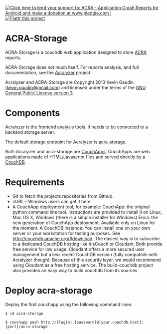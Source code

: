 [![Click here to lend your support to: ACRA - Application Crash Reports for Android and make a donation at www.pledgie.com !](https://pledgie.com/campaigns/18789.png?skin_name=chrome)](http://www.pledgie.com/campaigns/18789) [![Flattr this project](http://api.flattr.com/button/flattr-badge-large.png)](https://flattr.com/submit/auto?user_id=kevingaudin&url=http://acra.ch&title=ACRA%20-%20Application%20Crash%20Reports%20for%20Android&language=&tags=opensource%2Candroid&category=software&description=ACRA%20%28Application%20Crash%20Reports%20for%20Android%29%20is%20an%20open%20source%20android%20library%20for%20developers%2C%20enabling%20their%20apps%20to%20send%20detailed%20reports%20when%20they%20crash.)

ACRA-Storage
============

ACRA-Storage is a couchdb web application designed to store [ACRA](http://acra.ch) reports.

ACRA-Storage does not much itself. For reports analysis, and full documentation, see the [Acralyzer](http://github.com/ACRA/acralyzer) project.

Acralyzer and ACRA-Storage are Copyright 2013 Kevin Gaudin (kevin.gaudin@gmail.com) and licensed under the terms of the [GNU General Public License version 3](COPYING).


Components
==========

Acralyzer is the frontend analysis tools. It needs to be connected to a backend storage server.

The default storage endpoint for Acralyzer is [acra-storage](http://github.com/ul2002/acra-storage).

Both Acralyzer and acra-storage are [CouchApps](http://couchapp.org).
CouchApps are web applications made of HTML/Javascript files and served directly by a [CouchDB](http://couchdb.apache.org).

Requirements
==========
+ Git to fetch the projects repositories from Github.
+ cURL - Windows users can get it here
+ A CouchApp deployment tool, for example:
CouchApp: the original python command line tool. Instructions are provided to install it on Linux, Mac OS X, Windows (there is a simple installer for Windows)
Erica: the new generation of CouchApp deployment. Available only on Linux for the moment.
A CouchDB instance:
You can install one on your own server or your workstation for testing purposes. See http://couchdb.apache.org/#download.
The easiest way is to subscribe to a dedicated CouchDB hosting like IrisCouch or Cloudant. Both provide free service for low usage. Cloudant offers a more secured user management but a less recent CouchDB version (fully compatible with Acralyzer though). Because of this security layer, we would recommend using Cloudant as a free hosting service.
The build-couchdb project also provides an easy way to build couchdb from its sources.

Deploy acra-storage
==========
Deploy the first couchapp using the following command lines:

```
$ cd acra-storage
```
```
$ couchapp push http://[login]:[password]@[your.couchdb.host]:[port]/acra-storage
```


